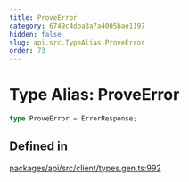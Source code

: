 ```yaml
---
title: ProveError
category: 6749c4dba3a7a4005bae1197
hidden: false
slug: api.src.TypeAlias.ProveError
order: 73
---
```


# Type Alias: ProveError

```ts
type ProveError = ErrorResponse;
```

## Defined in

[packages/api/src/client/types.gen.ts:992](https://github.com/zkcloudworker/minatokens-lib/blob/main/packages/api/src/client/types.gen.ts#L992)
